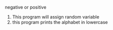 negative or positive
1. This program will assign random variable
3. this program prints the alphabet in lowercase
